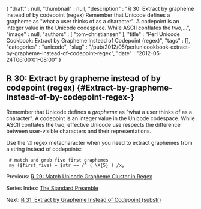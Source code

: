 {
   "draft" : null,
   "thumbnail" : null,
   "description" : "℞ 30: Extract by grapheme instead of by codepoint (regex) Remember that Unicode defines a grapheme as \"what a user thinks of as a character\". A codepoint is an integer value in the Unicode codespace. While ASCII conflates the two,...",
   "image" : null,
   "authors" : [
      "tom-christiansen"
   ],
   "title" : "Perl Unicode Cookbook: Extract by Grapheme Instead of Codepoint (regex)",
   "tags" : [],
   "categories" : "unicode",
   "slug" : "/pub/2012/05/perlunicookbook-extract-by-grapheme-instead-of-codepoint-regex",
   "date" : "2012-05-24T06:00:01-08:00"
}





℞ 30: Extract by grapheme instead of by codepoint (regex) {#Extract-by-grapheme-instead-of-by-codepoint-regex-}
---------------------------------------------------------

Remember that Unicode defines a *grapheme* as "what a user thinks of as
a character". A codepoint is an integer value in the Unicode codespace.
While ASCII conflates the two, effective Unicode use respects the
difference between user-visible characters and their representations.

Use the `\X` regex metacharacter when you need to extract graphemes from
a string instead of codepoints:

     # match and grab five first graphemes
     my ($first_five) = $str =~ /^ ( \X{5} ) /x;

Previous: [℞ 29: Match Unicode Grapheme Cluster in
Regex](/media/_pub_2012_05_perlunicookbook-extract-by-grapheme-instead-of-codepoint-regex/perlunicook-match-unicode-grapheme-cluster-in-regex.html)

Series Index: [The Standard
Preamble](/media/_pub_2012_05_perlunicookbook-extract-by-grapheme-instead-of-codepoint-regex/perlunicook-standard-preamble.html)

Next: [℞ 31: Extract by Grapheme Instead of Codepoint
(substr)](/media/_pub_2012_05_perlunicookbook-extract-by-grapheme-instead-of-codepoint-regex/perlunicook-extract-by-grapheme-instead-of-codepoint-substr.html)


